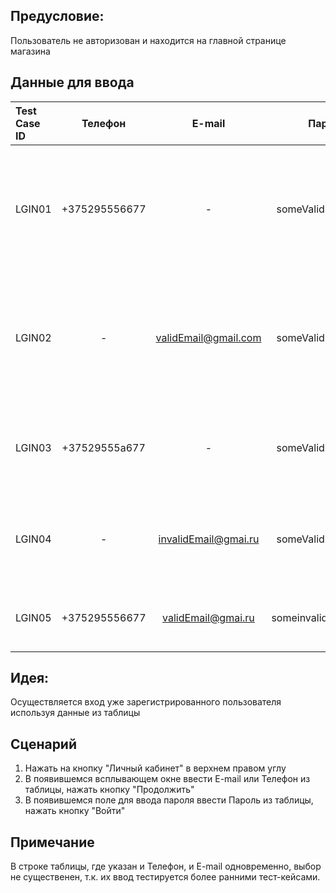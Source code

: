 ## Предусловие: 

Пользователь не авторизован и находится на главной странице магазина

## Данные для ввода

| Test Case ID | Телефон | E-mail | Пароль | Ожидаемый результат | 
|:-------------|:-------:|:------:|:------:|--------------------:|
| LGIN01 | +375295556677 | - | someValidPassword1 | Возврат на главную страницу, в верхнем правом углу кнопка "Личный кабинет" меняет надпись на "Привет!", при нажатии выпадает меню с различными функциями и кнопкой "Выйти" |
| LGIN02 | - | validEmail@gmail.com | someValidPassword1 | Возврат на главную страницу, в верхнем правом углу кнопка "Личный кабинет" меняет надпись на "validEmail@gmail.com", при нажатии выпадает меню с различными функциями и кнопкой "Выйти" | 
| LGIN03 | +37529555a677 | - | someValidPassword1 | Поле для ввода телефона или E-mail подсвечено красным, под ним сообщение с просьбой ввести корректный E-mail или телефон | 
| LGIN04 | - | invalidEmail@gmai.ru | someValidPassword1 | Поле для ввода телефона или E-mail подсвечено красным, под ним сообщение с просьбой ввести корректный E-mail или телефон | 
| LGIN05 | +375295556677 | validEmail@gmai.ru | someinvalidPa$$word1 | Поле для ввода пароля подсвечено красным, под ним сообщение с просьбой ввести корректный пароль | 

## Идея:

Осуществляется вход уже зарегистрированного пользователя используя данные из таблицы

## Сценарий

1. Нажать на кнопку "Личный кабинет" в верхнем правом углу
2. В появившемся всплывающем окне ввести E-mail или Телефон из таблицы, нажать кнопку "Продолжить"
3. В появившемся поле для ввода пароля ввести Пароль из таблицы, нажать кнопку "Войти"

## Примечание

В строке таблицы, где указан и Телефон, и E-mail одновременно, выбор не существенен, т.к. их ввод тестируется более ранними тест-кейсами.